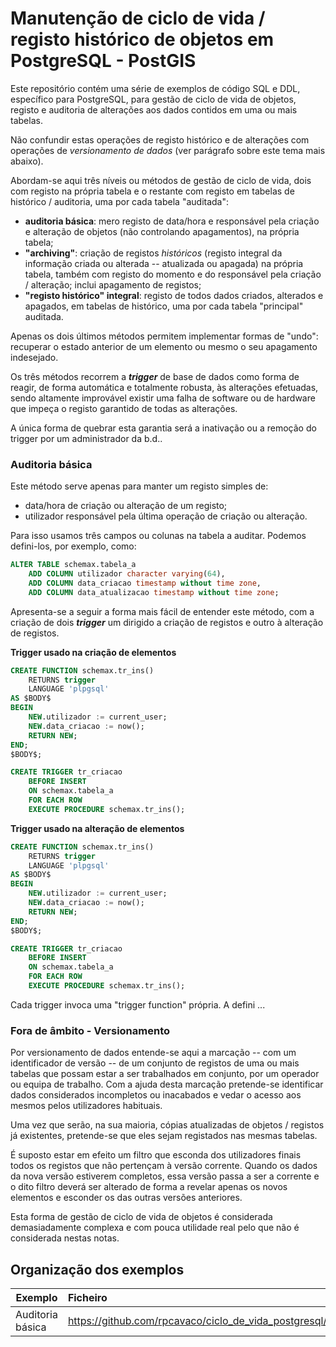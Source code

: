 
# Manutenção de ciclo de vida / registo histórico de objetos em PostgreSQL - PostGIS

Este repositório contém uma série de exemplos de código SQL e DDL, específico para PostgreSQL, para gestão de ciclo de vida de objetos, registo e auditoria de alterações aos dados contidos em uma ou mais tabelas.

Não confundir estas operações de registo histórico e de alterações com operações de *versionamento de dados* (ver parágrafo sobre este tema mais abaixo).


Abordam-se aqui três níveis ou métodos de gestão de ciclo de vida, dois com registo na própria tabela e o restante com registo em tabelas de histórico / auditoria, uma por cada tabela "auditada":
- **auditoria básica**: mero registo de data/hora e responsável pela criação e alteração de objetos (não controlando apagamentos), na própria tabela;
- **"archiving"**: criação de registos *históricos* (registo integral da informação criada ou alterada -- atualizada ou apagada) na própria tabela, também com registo do momento e do responsável pela criação / alteração; inclui apagamento de registos;
- **"registo histórico" integral**: registo de todos dados criados, alterados e apagados, em tabelas de histórico, uma por cada tabela "principal" auditada.

Apenas os dois últimos métodos permitem implementar formas de "undo":  recuperar o estado anterior de um elemento ou mesmo o seu apagamento indesejado.

Os três métodos recorrem a ***trigger*** de base de dados como forma de reagir, de forma automática e totalmente robusta, às alterações efetuadas, sendo altamente improvável existir uma falha de software ou de hardware que impeça o registo garantido de todas as alterações.

A única forma de quebrar esta garantia será a inativação ou a remoção do trigger por um administrador da b.d..

### Auditoria básica

Este método serve apenas para manter um registo simples de:

- data/hora de criação ou alteração de um registo;
- utilizador responsável pela última operação de criação ou alteração.

Para isso usamos três campos ou colunas na tabela a auditar. Podemos defini-los, por exemplo, como:

```SQL
ALTER TABLE schemax.tabela_a
    ADD COLUMN utilizador character varying(64),
    ADD COLUMN data_criacao timestamp without time zone,
    ADD COLUMN data_atualizacao timestamp without time zone;
```

Apresenta-se a seguir a forma mais fácil de entender este método, com a criação de dois ***trigger*** um dirigido a criação de registos e outro à alteração de registos.

**Trigger usado na criação de elementos**

```SQL
CREATE FUNCTION schemax.tr_ins()
    RETURNS trigger
    LANGUAGE 'plpgsql'
AS $BODY$
BEGIN
	NEW.utilizador := current_user;
	NEW.data_criacao := now();
	RETURN NEW;
END;
$BODY$;

CREATE TRIGGER tr_criacao
    BEFORE INSERT
    ON schemax.tabela_a
    FOR EACH ROW
    EXECUTE PROCEDURE schemax.tr_ins();
```

**Trigger usado na alteração de elementos**

```SQL
CREATE FUNCTION schemax.tr_ins()
    RETURNS trigger
    LANGUAGE 'plpgsql'
AS $BODY$
BEGIN
	NEW.utilizador := current_user;
	NEW.data_criacao := now();
	RETURN NEW;
END;
$BODY$;

CREATE TRIGGER tr_criacao
    BEFORE INSERT
    ON schemax.tabela_a
    FOR EACH ROW
    EXECUTE PROCEDURE schemax.tr_ins();
```

Cada trigger invoca uma "trigger function" própria. A defini ...


### Fora de âmbito - Versionamento

Por versionamento de dados entende-se aqui a marcação -- com um identificador de versão -- de um conjunto de registos de uma ou mais tabelas que possam estar a ser trabalhados em conjunto, por um operador ou equipa de trabalho. Com a ajuda desta marcação pretende-se identificar dados considerados incompletos ou inacabados e vedar o acesso aos mesmos pelos utilizadores habituais.

Uma vez que serão, na sua maioria, cópias atualizadas de objetos / registos já existentes, pretende-se que eles sejam registados nas mesmas tabelas.

É suposto estar em efeito um filtro que esconda dos utilizadores finais todos os registos que não pertençam à versão corrente. Quando os dados da nova versão estiverem completos, essa versão passa a ser a corrente e o dito filtro deverá ser alterado de forma a revelar apenas os novos elementos e esconder os das outras versões anteriores.

Esta forma de gestão de ciclo de vida de objetos é considerada demasiadamente complexa e com pouca utilidade real pelo que não é considerada nestas notas.



## Organização dos exemplos

| Exemplo  | Ficheiro |
| ---------------- | :------------------ |
| Auditoria básica | https://github.com/rpcavaco/ciclo_de_vida_postgresql/blob/master/tracking_basico.sql |
